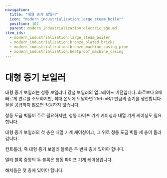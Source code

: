 ```yaml
---
navigation:
  title: "대형 증기 보일러"
  icon: "modern_industrialization:large_steam_boiler"
  position: 102
  parent: modern_industrialization:electric_age.md
item_ids:
  - modern_industrialization:large_steam_boiler
  - modern_industrialization:bronze_plated_bricks
  - modern_industrialization:bronze_machine_casing_pipe
  - modern_industrialization:heatproof_machine_casing
---
```


# 대형 증기 보일러

대형 증기 보일러는 청동 보일러나 강철 보일러의 업그레이드 버전입니다. 화로보다 8배 빠르게 연료를 소모하지만, 최대 온도에 도달하면 256 mB/t 만큼의 증기를 생산합니다. 물을 공급하지 않으면 작동하지 않습니다.

<Recipe id="modern_industrialization:electric_age/machine/large_steam_boiler_asbl" />

청동 도금 벽돌이 주로 필요하지만, 청동 파이프 기계 케이싱과 내열 기계 케이싱도 필요합니다.

<Recipe id="modern_industrialization:electric_age/casing/bronze_plated_bricks_asbl" />



<Recipe id="modern_industrialization:steam_age/bronze/casing_pipe_asbl" />

<Recipe id="modern_industrialization:electric_age/casing/heatproof_machine_casing_asbl" />

대형 증기 보일러의 첫 층은 내열 기계 케이싱이고, 그 위로 청동 도금 벽돌 세 층이 올라갑니다.

컨트롤러, 즉 대형 증기 보일러 블록은 두 번째 층에 있어야 합니다.

멀티 블록 중앙의 두 블록은 청동 파이프 기계 케이싱입니다.

해치들은 첫 층에 있어야 합니다.

